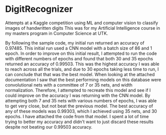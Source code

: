 # DigitRecognizer
Attempts at a Kaggle competition using ML and computer vision to classify images of handwritten digits
This was for my Artificial Intelligence course in my masters program in Computer Science at UTK.

By following the sample code, my initial run returned an accuracy of 0.97485. This
initial run used a CNN model with a batch size of 86 and 1 epoch. In order to improve on
this initial result, I attempted to run the code with different numbers of epochs and found
that both 30 and 35 epochs returned an accuracy of 0.99503. This was the highest
accuracy I was able to reach across all the trials, and due to 30 epochs taking less time
to run, I can conclude that that was the best model.
When looking at the attached documentation I saw that the best performing
models on this database were convolutional nets with a committee of 7 or 35 nets, and
width normalization. Therefore, I attempted to recreate this model and see if I could
improve on the accuracy I was returning with the CNN model. By attempting both 7 and
35 nets with various numbers of epochs, I was able to get very close, but not beat the
previous model. The best accuracy of any of these models was 0.99303, which I
achieved using 35 nets, and 30 epochs. I have attached the code from that model. I spent a lot of time trying to better my
accuracy and didn’t want to just discard these results despite not beating our 0.99503
accuracy.
